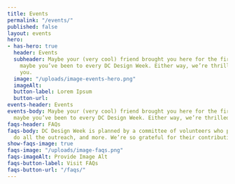 ```yaml
---
title: Events
permalink: "/events/"
published: false
layout: events
hero:
- has-hero: true
  header: Events
  subheader: Maybe your (very cool) friend brought you here for the first time. Or
    maybe you’ve been to every DC Design Week. Either way, we’re thrilled to have
    you.
  image: "/uploads/image-events-hero.png"
  imageAlt: 
  button-label: Lorem Ipsum
  button-url: 
events-header: Events
events-body: Maybe your (very cool) friend brought you here for the first time. Or
  maybe you’ve been to every DC Design Week. Either way, we’re thrilled to have you.
faqs-header: FAQs
faqs-body: DC Design Week is planned by a committee of volunteers who plan each event,
  do all the outreach, and more. We’re so grateful for their contributions.
show-faqs-image: true
faqs-image: "/uploads/image-faqs.png"
faqs-imageAlt: Provide Image Alt
faqs-button-label: Visit FAQs
faqs-button-url: "/faqs/"
---
```


